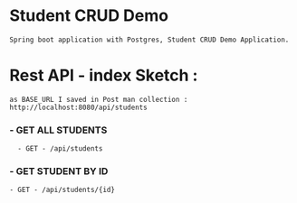 # Student CRUD Demo
```
Spring boot application with Postgres, Student CRUD Demo Application.
```

# Rest API - index Sketch :
```
as BASE_URL I saved in Post man collection : http://localhost:8080/api/students
```

### - GET ALL STUDENTS
```
  - GET - /api/students
```
### - GET STUDENT BY ID
```
- GET - /api/students/{id}
```

